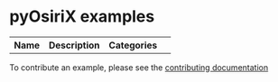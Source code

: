 # pyOsiriX examples

<!-- Note that this table will be automatically populated using GitHub actions following deployment. -->
<table>
  <tr>
    <th>Name</th>
    <th>Description</th>
    <th>Categories</th>
    <th> </th>
  </tr>
</table>
 
To contribute an example, please see the
[contributing documentation](../contributing/CONTRIBUTING.md#contributing-pyosirix-example-scripts)

